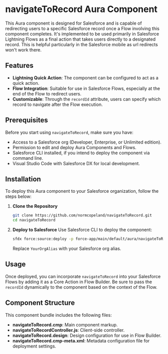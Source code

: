 # navigateToRecord Aura Component

This Aura component is designed for Salesforce and is capable of redirecting users to a specific Salesforce record once a Flow involving this component completes. It's implemented to be used primarily in Salesforce Lightning Flows as a final action that takes users directly to a designated record. This is helpful particularly in the Salesforce mobile as url redirects won't work there.

## Features

-  **Lightning Quick Action**: The component can be configured to act as a quick action.
-  **Flow Integration**: Suitable for use in Salesforce Flows, especially at the end of the Flow to redirect users.
-  **Customizable**: Through the `recordId` attribute, users can specify which record to navigate after the Flow execution.

## Prerequisites

Before you start using `navigateToRecord`, make sure you have:
-  Access to a Salesforce org (Developer, Enterprise, or Unlimited edition).
-  Permission to edit and deploy Aura Components and Flows.
-  Salesforce CLI installed, if you intend to deploy the component via command line.
-  Visual Studio Code with Salesforce DX for local development.

## Installation

To deploy this Aura component to your Salesforce organization, follow the steps below:

1. **Clone the Repository**
   ```sh
   git clone https://github.com/normcopeland/navigateToRecord.git
   cd navigateToRecord
   ```

2. **Deploy to Salesforce**
   Use Salesforce CLI to deploy the component:
   ```sh
   sfdx force:source:deploy -p force-app/main/default/aura/navigateToRecord/ -u YourOrgAlias
   ```
   Replace `YourOrgAlias` with your Salesforce org alias.

## Usage

Once deployed, you can incorporate `navigateToRecord` into your Salesforce Flows by adding it as a Core Action in Flow Builder. Be sure to pass the `recordId` dynamically to the component based on the context of the Flow.

## Component Structure

This component bundle includes the following files:
-  **navigateToRecord.cmp**: Main component markup.
-  **navigateToRecordController.js**: Client-side controller.
-  **navigateToRecord.design**: Design configuration for use in Flow Builder.
-  **navigateToRecord.cmp-meta.xml**: Metadata configuration file for deployment settings.